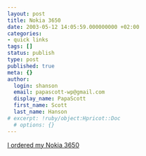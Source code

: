 ```yaml
---
layout: post
title: Nokia 3650
date: 2003-05-12 14:05:59.000000000 +02:00
categories:
- quick links
tags: []
status: publish
type: post
published: true
meta: {}
author:
  login: shanson
  email: papascott-wp@gmail.com
  display_name: PapaScott
  first_name: Scott
  last_name: Hanson
# excerpt: !ruby/object:Hpricot::Doc
  # options: {}
---
```

<p><a title="eplus still annoys me, but at &euro;49 the price was right" href="http://www.nokia.com/nokia/0,,2273,00.html">I ordered my Nokia 3650</a></p>

